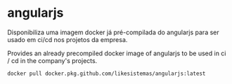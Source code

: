 # angularjs

Disponibiliza uma imagem docker já pré-compilada do angularjs para ser usado em ci/cd nos projetos da empresa.

Provides an already precompiled docker image of angularjs to be used in ci / cd in the company's projects.

```
docker pull docker.pkg.github.com/likesistemas/angularjs:latest
```
